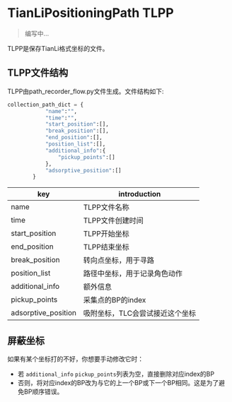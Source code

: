 # TianLiPositioningPath TLPP

> 编写中...

TLPP是保存TianLi格式坐标的文件。

## TLPP文件结构

TLPP由path_recorder_flow.py文件生成。文件结构如下:
```python
collection_path_dict = {
            "name":"",
            "time":"",
            "start_position":[],
            "break_position":[],
            "end_position":[],
            "position_list":[],
            "additional_info":{
                "pickup_points":[]
            },
            "adsorptive_position":[]
        }
```

|key|introduction|
|----|----|
|name|TLPP文件名称|
|time|TLPP文件创建时间|
|start_position|TLPP开始坐标|
|end_position|TLPP结束坐标|
|break_position|转向点坐标，用于寻路|
|position_list|路径中坐标，用于记录角色动作|
|additional_info|额外信息|
|pickup_points|采集点的BP的index|
|adsorptive_position|吸附坐标，TLC会尝试接近这个坐标|

## 屏蔽坐标
如果有某个坐标打的不好，你想要手动修改它时：
- 若 `additional_info` `pickup_points`列表为空，直接删除对应index的BP
- 否则，将对应index的BP改为与它的上一个BP或下一个BP相同。这是为了避免BP顺序错误。
